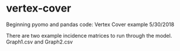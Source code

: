 # vertex-cover
Beginning pyomo and pandas code: Vertex Cover example
5/30/2018

There are two example incidence matrices to run through the model.
Graph1.csv and Graph2.csv
